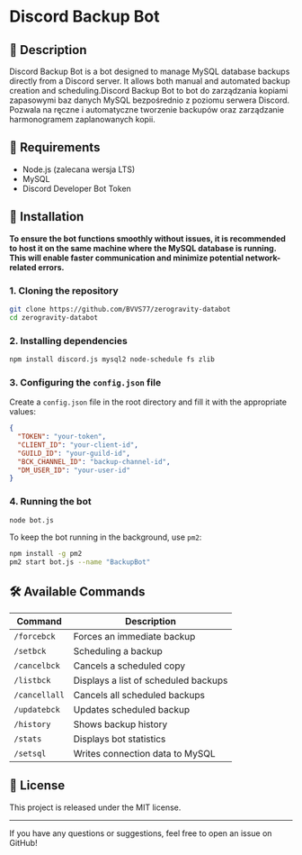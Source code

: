 # Discord Backup Bot

## 📌 Description
Discord Backup Bot is a bot designed to manage MySQL database backups directly from a Discord server. It allows both manual and automated backup creation and scheduling.Discord Backup Bot to bot do zarządzania kopiami zapasowymi baz danych MySQL bezpośrednio z poziomu serwera Discord. Pozwala na ręczne i automatyczne tworzenie backupów oraz zarządzanie harmonogramem zaplanowanych kopii.

## 🔧 Requirements
- Node.js (zalecana wersja LTS)
- MySQL
- Discord Developer Bot Token

## 🚀 Installation

**To ensure the bot functions smoothly without issues, it is recommended to host it on the same machine where the MySQL database is running. This will enable faster communication and minimize potential network-related errors.**
### 1. **Cloning the repository**
```bash
git clone https://github.com/BVVS77/zerogravity-databot
cd zerogravity-databot
```

### 2. **Installing dependencies**
```bash
npm install discord.js mysql2 node-schedule fs zlib
```

### 3. **Configuring the `config.json` file**
Create a `config.json` file in the root directory and fill it with the appropriate values:
```json
{
  "TOKEN": "your-token",
  "CLIENT_ID": "your-client-id",
  "GUILD_ID": "your-guild-id",
  "BCK_CHANNEL_ID": "backup-channel-id",
  "DM_USER_ID": "your-user-id"
}
```

### 4. **Running the bot**
```bash
node bot.js
```

To keep the bot running in the background, use `pm2`:
```bash
npm install -g pm2
pm2 start bot.js --name "BackupBot"
```

## 🛠️ Available Commands
| Command | Description |
|---------|------|
| `/forcebck` | Forces an immediate backup |
| `/setbck` | Scheduling a backup |
| `/cancelbck` | Cancels a scheduled copy |
| `/listbck` | Displays a list of scheduled backups |
| `/cancellall` | Cancels all scheduled backups |
| `/updatebck` | Updates scheduled backup |
| `/history` | Shows backup history |
| `/stats` | Displays bot statistics |
| `/setsql` | Writes connection data to MySQL |

## 📜 License
This project is released under the MIT license.

---
If you have any questions or suggestions, feel free to open an issue on GitHub!

